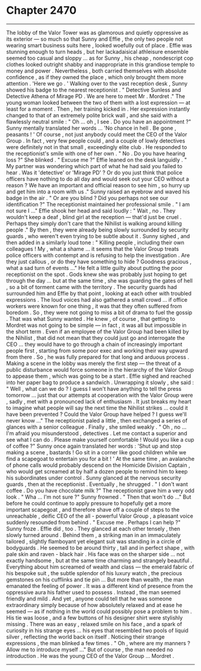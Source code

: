 
# Chapter 2470


---

The lobby of the Valor Tower was as glamorous and quietly oppressive as its exterior — so much so that Sunny and Effie , the only two people not wearing smart business suits here , looked woefully out of place .
Effie was stunning enough to turn heads , but her lackadaisical athleisure ensemble seemed too casual and sloppy … as for Sunny , his cheap , nondescript cop clothes looked outright shabby and inappropriate in this grandiose temple to money and power .
Nevertheless , both carried themselves with absolute confidence , as if they owned the place , which only brought them more attention .
'Here we go . '
Walking over to the vast reception desk , Sunny showed his badge to the nearest receptionist .
" Detective Sunless and Detective Athena of Mirage PD . We are here to meet Mr . Mordret ."
The young woman looked between the two of them with a lost expression — at least for a moment . Then , her training kicked in . Her expression instantly changed to that of an extremely polite brick wall , and she said with a flawlessly neutral smile :
" Oh … oh , I see . Do you have an appointment ?"
Sunny mentally translated her words …
'No chance in hell . Be gone , peasants ! '
Of course , not just anybody could meet the CEO of the Valor Group . In fact , very few people could , and a couple of lowly detectives were definitely not in that small , exceedingly elite club .
He responded to the receptionist's smile with one of her own .
" No . Do you have hearing loss ?"
She blinked .
" Excuse me ?"
Effie leaned on the desk languidly .
" My partner was wondering which part of what he had said you failed to hear . Was it 'detective' or 'Mirage PD' ? Or do you just think that police officers have nothing to do all day and would seek out your CEO without a reason ? We have an important and official reason to see him , so hurry up and get him into a room with us ."
Sunny raised an eyebrow and waved his badge in the air .
" Or are you blind ? Did you perhaps not see our identification ?"
The receptionist maintained her professional smile .
" I am not sure I ..."
Effie shook her head and said loudly :
" Wait , no . They wouldn't keep a deaf , blind girl at the reception — that'd just be cruel . Perhaps they simply don't care that the Nihilist is walking around killing people ."
By then , they were already being slowly surrounded by security guards , who weren't even trying to be subtle about it .
Sunny sighed , and then added in a similarly loud tone :
" Killing people , including their own colleagues ! My , what a shame … it seems that the Valor Group treats police officers with contempt and is refusing to help the investigation . Are they just callous , or do they have something to hide ? Goodness gracious , what a sad turn of events …"
He felt a little guilty about putting the poor receptionist on the spot . Gods knew she was probably just hoping to get through the day … but at the same time , she was guarding the gates of hell , so a bit of torment came with the territory .
The security guards had surrounded him and Effie by that point , looking at each other with troubled expressions . The loud voices had also gathered a small crowd … if office workers were known for one thing , it was that they often suffered from boredom . So , they were not going to miss a bit of drama to fuel the gossip .
That was what Sunny wanted . He knew , of course , that getting to Mordret was not going to be simple — in fact , it was all but impossible in the short term .
Even if an employee of the Valor Group had been killed by the Nihilist , that did not mean that they could just go and interrogate the CEO … they would have to go through a chain of increasingly important people first , starting from some poor exec and working their way upward from there .
So , he was fully prepared for that long and arduous process . Making a scene in the lobby was merely the first step — the threat of a public disturbance would force someone in the hierarchy of the Valor Group to appease them , which was going to be a start .
Effie sighed and reached into her paper bag to produce a sandwich . Unwrapping it slowly , she said :
" Well , what can we do ? I guess I won't have anything to tell the press tomorrow … just that our attempts at cooperation with the Valor Group were , sadly , met with a pronounced lack of enthusiasm . It just breaks my heart to imagine what people will say the next time the Nihilist strikes … could it have been prevented ? Could the Valor Group have helped ? I guess we'll never know …"
The receptionist paled a little , then exchanged a series of glances with a senior colleague . Finally , she smiled weakly .
" Oh , no … I'm afraid you misunderstood , detectives . Let me contact a superior and see what I can do . Please make yourself comfortable ! Would you like a cup of coffee ?"
Sunny once again translated her words :
'Shut up and stop making a scene , bastards ! Go sit in a corner like good children while we find a scapegoat to entertain you for a bit ! '
At the same time , an avalanche of phone calls would probably descend on the Homicide Division Captain , who would get screamed at by half a dozen people to remind him to keep his subordinates under control .
Sunny glanced at the nervous security guards , then at the receptionist .
Eventually , he shrugged .
" I don't want coffee . Do you have chocolate milk ?"
The receptionist gave him a very odd look .
" Wha ... I'm not sure ?"
Sunny frowned .
" Then that won't do …"
But before he could continue to apply pressure to hopefully get a more important scapegoat , and therefore shave off a couple of steps to the unreachable , deific CEO of the all - powerful Valor Group , a pleasant voice suddenly resounded from behind .
" Excuse me . Perhaps I can help ?"
Sunny froze .
Effie did , too .
They glanced at each other tensely , then slowly turned around .
Behind them , a striking man in an immaculately tailored , slightly flamboyant yet elegant suit was standing in a circle of bodyguards .
He seemed to be around thirty , tall and in perfect shape , with pale skin and raven - black hair . His face was on the sharper side … not exactly handsome , but at the same time charming and strangely beautiful . Everything about him screamed of wealth and class — the emerald fabric of his bespoke suit , the subtle splendor of his luxury watch , the precious gemstones on his cufflinks and tie pin …
But more than wealth , the man emanated the feeling of power .
It was a different kind of presence from the oppressive aura his father used to possess . Instead , the man seemed friendly and mild . And yet , anyone could tell that he was someone extraordinary simply because of how absolutely relaxed and at ease he seemed — as if nothing in the world could possibly pose a problem to him .
His tie was loose , and a few buttons of his designer shirt were stylishly missing . There was an easy , relaxed smile on his face , and a spark of curiosity in his strange eyes … his eyes that resembled two pools of liquid silver , reflecting the world back on itself .
Noticing their strange expressions , the man blinked a few times .
" Oh , where are my manners ? Allow me to introduce myself …"
But of course , the man needed no introduction .
He was the young CEO of the Valor Group …
Mordret .

---


